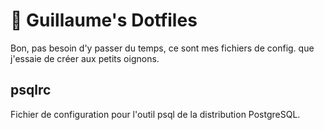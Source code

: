 # 💾 Guillaume's Dotfiles

Bon, pas besoin d'y passer du temps, ce sont mes fichiers de config. que j'essaie de créer aux petits oignons.

## psqlrc

Fichier de configuration pour l'outil psql de la distribution PostgreSQL.
